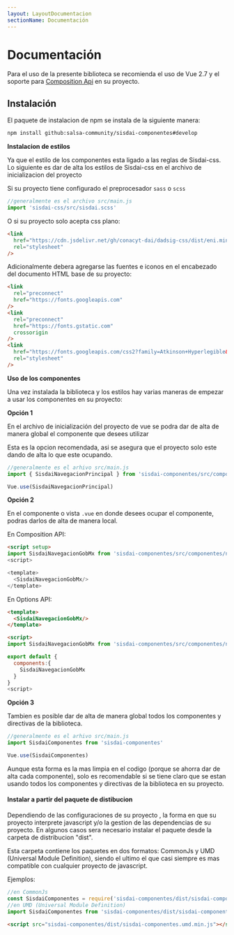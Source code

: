 ```yaml
---
layout: LayoutDocumentacion
sectionName: Documentación
---
```


# Documentación

Para el uso de la presente biblioteca se recomienda el uso de Vue 2.7 y el soporte para [Composition Api](https://vuejs.org/api/composition-api-setup.html) en su proyecto.

<section id="instalacion">

## Instalación

El paquete de instalacion de npm se instala de la siguiente manera:

```bash
npm install github:salsa-community/sisdai-componentes#develop
```

**Instalacion de estilos**

Ya que el estilo de los componentes esta ligado a las reglas de Sisdai-css. Lo siguiente es dar de alta los estilos de Sisdai-css en el archivo de inicializacion del proyecto

Si su proyecto tiene configurado el preprocesador `sass` o `scss`

```js
//generalmente es el archivo src/main.js
import 'sisdai-css/src/sisdai.scss'
```

O si su proyecto solo acepta css plano:

```html
<link
  href="https://cdn.jsdelivr.net/gh/conacyt-dai/dadsig-css/dist/eni.min.css"
  rel="stylesheet"
/>
```

Adicionalmente debera agregarse las fuentes e iconos en el encabezado del documento HTML base de su proyecto:

```html
<link
  rel="preconnect"
  href="https://fonts.googleapis.com"
/>
<link
  rel="preconnect"
  href="https://fonts.gstatic.com"
  crossorigin
/>
<link
  href="https://fonts.googleapis.com/css2?family=Atkinson+Hyperlegible&family=Montserrat:wght@400;500;600&display=swap"
  rel="stylesheet"
/>
```

**Uso de los componentes**

Una vez instalada la biblioteca y los estilos hay varias maneras de empezar a usar los componentes en su proyecto:

**Opción 1**

En el archivo de inicialización del proyecto de vue se podra dar de alta de manera global el componente que desees utilizar

Esta es la opcion recomendada, asi se asegura que el proyecto solo este dando de alta lo que este ocupando.

```js
//generalmente es el arhivo src/main.js
import { SisdaiNavegacionPrincipal } from 'sisdai-componentes/src/componentes'

Vue.use(SisdaiNavegacionPrincipal)
```

**Opción 2**

En el componente o vista `.vue` en donde desees ocupar el componente, podras darlos de alta de manera local.

En Composition API:

```html
<script setup>
import SisdaiNavegacionGobMx from 'sisdai-componentes/src/componentes/navegacion-gob-mx/SisdaiNavegacionGobMx.vue'
<script>

<template>
  <SisdaiNavegacionGobMx/>
</template>
```

En Options API:

```html
<template>
  <SisdaiNavegacionGobMx/>
</template>

<script>
import SisdaiNavegacionGobMx from 'sisdai-componentes/src/componentes/navegacion-gob-mx/SisdaiNavegacionGobMx.vue'

export default {
  components:{
    SisdaiNavegacionGobMx
  }
}
<script>
```

**Opción 3**

Tambien es posible dar de alta de manera global todos los componentes y directivas de la biblioteca.

```js
//generalmente es el arhivo src/main.js
import SisdaiComponentes from 'sisdai-componentes'

Vue.use(SisdaiComponentes)
```

Aunque esta forma es la mas limpia en el codigo (porque se ahorra dar de alta cada componente), solo es recomendable si se tiene claro que se estan usando todos los componentes y directivas de la biblioteca en su proyecto.

#### Instalar a partir del paquete de distibucion

Dependiendo de las configuraciones de su proyecto , la forma en que su proyecto interprete javascript y/o la gestion de las dependencias de su proyecto. En algunos casos sera necesario instalar el paquete desde la carpeta de distribucion "dist".

Esta carpeta contiene los paquetes en dos formatos: CommonJs y UMD (Universal Module Definition), siendo el ultimo el que casi siempre es mas compatible con cualquier proyecto de javascript.

Ejemplos:

```js
//en CommonJs
const SisdaiComponentes = require('sisdai-componentes/dist/sisdai-componentes.common.js')
//en UMD (Universal Module Definition)
import SisdaiComponentes from 'sisdai-componentes/dist/sisdai-componentes.umd.js'
```

```html
<script src="sisdai-componentes/dist/sisdai-componentes.umd.min.js"></script>
```

</section>
